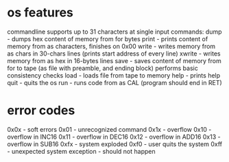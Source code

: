 # os features
commandline supports up to 31 characters at single input
commands:
dump <addr> <len> - dumps hex content of memory from <addr> for <len> bytes
print <addr>       - prints content of memory from <addr> as characters, finishes on 0x00
write <addr>       - writes memory from <addr> as chars in 30-chars lines (prints start address of every line)
xwrite <addr>       - writes memory from <addr> as hex in 16-bytes lines
save <addr> <len> - saves content of memory from <addr> for <len> to tape (as file with preamble, and ending block) performs basic consistency checks
load <addr>       - loads file from tape to memory
help              - prints help
quit              - quits the os
run <addr>       - runs code from <addr> as CAL (program should end in RET)

# error codes
0x0x - soft errors
    0x01 - unrecognized command
0x1x - overflow
    0x10 - overflow in INC16
    0x11 - overflow in DEC16
    0x12 - overflow in ADD16
    0x13 - overflow in SUB16
0xfx - system exploded
    0xf0 - user quits the system
    0xff - unexpected system exception - should not happen